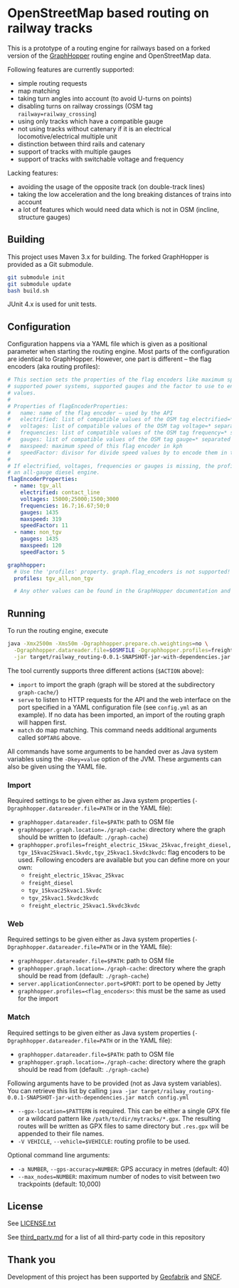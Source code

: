 # OpenStreetMap based routing on railway tracks

This is a prototype of a routing engine for railways based on a forked version of the
[GraphHopper](https://github.com/graphhopper/graphhopper) routing engine and OpenStreetMap data.

Following features are currently supported:

* simple routing requests
* map matching
* taking turn angles into account (to avoid U-turns on points)
* disabling turns on railway crossings (OSM tag `railway=railway_crossing`)
* using only tracks which have a compatible gauge
* not using tracks without catenary if it is an electrical locomotive/electrical multiple unit
* distinction between third rails and catenary
* support of tracks with multiple gauges
* support of tracks with switchable voltage and frequency

Lacking features:

* avoiding the usage of the opposite track (on double-track lines)
* taking the low acceleration and the long breaking distances of trains into account
* a lot of features which would need data which is not in OSM (incline, structure gauges)


## Building

This project uses Maven 3.x for building. The forked GraphHopper is provided as a Git submodule.

```sh
git submodule init
git submodule update
bash build.sh
```

JUnit 4.x is used for unit tests.

## Configuration

Configuration happens via a YAML file which is given as a positional parameter
when starting the routing engine.  Most parts of the configuration are
identical to GraphHopper. However, one part is different – the flag encoders
(aka routing profiles):

```yaml
# This section sets the properties of the flag encoders like maximum speed,
# supported power systems, supported gauges and the factor to use to encode the speed
# values.
#
# Properties of flagEncoderProperties:
#   name: name of the flag encoder – used by the API
#   electrified: list of compatible values of the OSM tag electrified=* separated by semicola – as a string
#   voltages: list of compatible values of the OSM tag voltage=* separated by semicola – as a string
#   frequencies: list of compatible values of the OSM tag frequency=* separated by semicola – as a string
#   gauges: list of compatible values of the OSM tag gauge=* separated by semicola – as a string
#   maxspeed: maximum speed of this flag encoder in kph
#   speedFactor: divisor for divide speed values by to encode them in the flags of an edge of the graph
#
# If electrified, voltages, frequencies or gauges is missing, the profile accepts any value. This is recommended for
# an all-gauge diesel engine.
flagEncoderProperties:
  - name: tgv_all
    electrified: contact_line
    voltages: 15000;25000;1500;3000
    frequencies: 16.7;16.67;50;0
    gauges: 1435
    maxspeed: 319
    speedFactor: 11
  - name: non_tgv
    gauges: 1435
    maxspeed: 120
    speedFactor: 5

graphhopper:
  # Use the 'profiles' property. graph.flag_encoders is not supported!
  profiles: tgv_all,non_tgv

  # Any other values can be found in the GraphHopper documentation and are explained in the exemplary configuration in this repository
```


## Running

To run the routing engine, execute

```sh
java -Xmx2500m -Xms50m -Dgraphhopper.prepare.ch.weightings=no \
  -Dgraphhopper.datareader.file=$OSMFILE -Dgraphhopper.profiles=freight_diesel \
  -jar target/railway_routing-0.0.1-SNAPSHOT-jar-with-dependencies.jar $ACTION $CONFIG_FILE $OPTARG
```

The tool currently supports three different actions (`$ACTION` above):

* `import` to import the graph (graph will be stored at the subdirectory `graph-cache/`)
* `serve` to listen to HTTP requests for the API and the web interface on the port specified in a YAML configuration file (see
  `config.yml` as an example). If no data has been imported, an import of the routing graph will happen first.
* `match` do map matching. This command needs additional arguments called `$OPTARG` above.

All commands have some arguments to be handed over as Java system variables using the `-Dkey=value`
option of the JVM. These arguments can also be given using the YAML file.

### Import

Required settings to be given either as Java system properties (`-Dgraphhopper.datareader.file=PATH` or in the YAML file):

* `graphhopper.datareader.file=$PATH`: path to OSM file
* `graphhopper.graph.location=./graph-cache`: directory where the graph should be written to
  (default: `./graph-cache`)
* `graphhopper.profiles=freight_electric_15kvac_25kvac,freight_diesel,tgv_15kvac25kvac1.5kvdc,tgv_25kvac1.5kvdc3kvdc`:
  flag encoders to be used. Following encoders are available but you can define more on your own:
  * `freight_electric_15kvac_25kvac`
  * `freight_diesel`
  * `tgv_15kvac25kvac1.5kvdc`
  * `tgv_25kvac1.5kvdc3kvdc`
  * `freight_electric_25kvac1.5kvdc3kvdc`

### Web

Required settings to be given either as Java system properties (`-Dgraphhopper.datareader.file=PATH` or in the YAML file):

* `graphhopper.datareader.file=$PATH`: path to OSM file
* `graphhopper.graph.location=./graph-cache`: directory where the graph should be read from
  (default: `./graph-cache`)
* `server.applicationConnector.port=$PORT`: port to be opened by Jetty
* `graphhopper.profiles=<flag_encoders>`: this must be the same as used for the import

### Match

Required settings to be given either as Java system properties (`-Dgraphhopper.datareader.file=PATH` or in the YAML file):

* `graphhopper.datareader.file=$PATH`: path to OSM file
* `graphhopper.graph.location=./graph-cache`: directory where the graph should be read from
  (default: `./graph-cache`)

Following arguments have to be provided (not as Java system variables). You can retrieve this list
by calling
`java -jar target/railway_routing-0.0.1-SNAPSHOT-jar-with-dependencies.jar match config.yml`

* `--gpx-location=$PATTERN` is required. This can be either a single GPX file or a wildcard pattern
  like `/path/to/dir/mytracks/*.gpx`. The resulting routes will be written as GPX files to same
  directory but `.res.gpx` will be appended to their file names.
* `-V VEHICLE`, `--vehicle=$VEHICLE`: routing profile to be used.

Optional command line arguments:

* `-a NUMBER`, `--gps-accuracy=NUMBER`: GPS accuracy in metres (default: 40)
* `--max_nodes=NUMBER`: maximum number of nodes to visit between two trackpoints (default: 10,000)

## License

See [LICENSE.txt](LICENSE.txt)

See [third_party.md](third_party.md) for a list of all third-party code in this repository

## Thank you

Development of this project has been supported by [Geofabrik](https://www.geofabrik.de) and [SNCF](https://www.sncf.com/fr).

